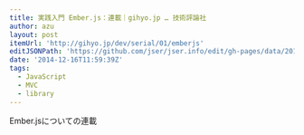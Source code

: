 ```yaml
---
title: 実践入門 Ember.js：連載｜gihyo.jp … 技術評論社
author: azu
layout: post
itemUrl: 'http://gihyo.jp/dev/serial/01/emberjs'
editJSONPath: 'https://github.com/jser/jser.info/edit/gh-pages/data/2014/12/index.json'
date: '2014-12-16T11:59:39Z'
tags:
  - JavaScript
  - MVC
  - library
---
```

Ember.jsについての連載
